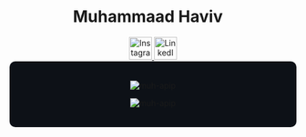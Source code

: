 <div align="center">
  <h1 style="font-size: 28px; animation: moveText 2s linear infinite;">Muhammaad Haviv</h1>
</div>

<div align="center">
  <a href="https://instagram.com/mhmmdhaviv" target="_blank" title="Follow mhmmdhaviv on Instagram">
    <img src="https://img.icons8.com/fluent/48/000000/instagram-new.png" alt="Instagram" width="40" height="40"/>
  </a>
  <a href="https://linkedin.com/in/muhammaadhaviv" target="_blank" title="Connect with Muhammaad Haviv on LinkedIn">
    <img src="https://img.icons8.com/color/48/000000/linkedin-circled--v2.png" alt="LinkedIn" width="40" height="40"/>
  </a>
</div>

<div style="background-color: #0D1117; padding: 20px; border-radius: 10px;">
  <p align="center">
    <img src="https://github-readme-stats.vercel.app/api?username=muh-apip&show_icons=true&locale=en&theme=dark" alt="muh-apip" />
  </p>
  <p align="center">
    <img src="https://github-readme-stats.vercel.app/api/top-langs/?username=muh-apip&layout=compact&theme=dark" alt="muh-apip" />
  </p>
</div>

<style>
  @keyframes moveText {
    0% { transform: translateX(-10px); }
    50% { transform: translateX(10px); }
    100% { transform: translateX(-10px); }
  }
</style>
